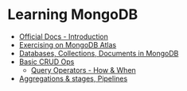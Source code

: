 # Learning MongoDB

- [Official Docs - Introduction](https://www.mongodb.com/docs/manual/introduction/)
- [Exercising on MongoDB Atlas](https://www.mongodb.com/docs/manual/tutorial/getting-started/)
- [Databases, Collections, Documents in MongoDB]( https://www.mongodb.com/docs/manual/core/databases-and-collections/)
- [Basic CRUD Ops](https://www.mongodb.com/docs/manual/crud/)
  - [Query Operators - How & When](https://www.mongodb.com/docs/manual/reference/operator/query/
)
- [Aggregations & stages, Pipelines](https://www.mongodb.com/docs/manual/aggregation/)